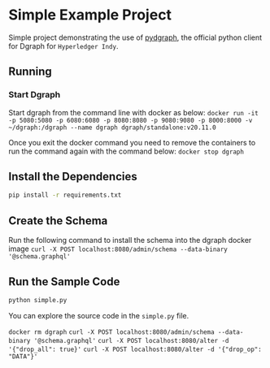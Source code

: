 # Simple Example Project

Simple project demonstrating the use of [pydgraph], the official python client for Dgraph for `Hyperledger Indy`.

[pydgraph]:https://github.com/dgraph-io/pydgraph

## Running

### Start Dgraph

Start dgraph from the command line with docker as below:
`docker run -it -p 5080:5080 -p 6080:6080 -p 8080:8080 -p 9080:9080 -p 8000:8000 -v ~/dgraph:/dgraph --name dgraph dgraph/standalone:v20.11.0`

Once you exit the docker command you need to remove the containers to run the command again with the command below:
`docker stop dgraph`

## Install the Dependencies

```sh
pip install -r requirements.txt
```

## Create the Schema
Run the following command to install the schema into the dgraph docker image
`curl -X POST localhost:8080/admin/schema --data-binary '@schema.graphql'`

## Run the Sample Code

```sh
python simple.py
```

You can explore the source code in the `simple.py` file.

`docker rm dgraph`
`curl -X POST localhost:8080/admin/schema --data-binary '@schema.graphql'`
`curl -X POST localhost:8080/alter -d '{"drop_all": true}'`
`curl -X POST localhost:8080/alter -d '{"drop_op": "DATA"}'`
